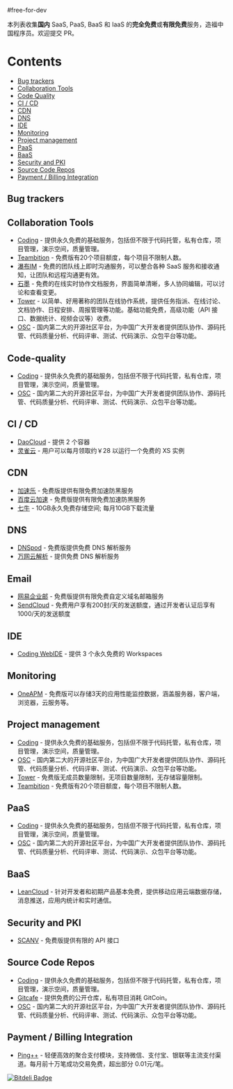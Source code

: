 #free-for-dev

本列表收集**国内** SaaS, PaaS, BaaS 和 IaaS 的**完全免费**或**有限免费**服务，造福中国程序员。欢迎提交 PR。

# Contents
   * [Bug trackers](#bug-trackers)
   * [Collaboration Tools](#collaboration-tools)
   * [Code Quality](#code-quality)
   * [CI / CD](#ci--cd)
   * [CDN](#cdn)
   * [DNS](#dns)
   * [IDE](#ide)
   * [Monitoring](#monitoring)
   * [Project management](#project-management)
   * [PaaS](#paas)
   * [BaaS](#baas)
   * [Security and PKI](#security-and-pki)
   * [Source Code Repos](#source-code-repos)
   * [Payment / Billing Integration](#payment--billing-integration)

## Bug trackers


## Collaboration Tools
 * [Coding](https://coding.net) - 提供永久免费的基础服务，包括但不限于代码托管，私有仓库，项目管理，演示空间，质量管理。
 * [Teambition](https://www.teambition.com) - 免费版有20个项目额度，每个项目不限制人数。
 * [瀑布IM](https://pubu.im) - 免费的团队线上即时沟通服务，可以整合各种 SaaS 服务和接收通知，让团队和远程沟通更有效。
 * [石墨](https://shimo.im) - 免费的在线实时协作文档服务，界面简单清晰，多人协同编辑，可以讨论和查看变更。
 * [Tower](http://tower.im) - 以简单、好用著称的团队在线协作系统，提供任务指派、在线讨论、文档协作、日程安排、周报管理等功能。基础功能免费，高级功能（API 接口、数据统计、视频会议等）收费。
 * [OSC](http://www.oschina.net/) - 国内第二大的开源社区平台，为中国广大开发者提供团队协作、源码托管、代码质量分析、代码评审、测试、代码演示、众包平台等功能。

## Code-quality
 * [Coding](https://coding.net) - 提供永久免费的基础服务，包括但不限于代码托管，私有仓库，项目管理，演示空间，质量管理。
 * [OSC](http://www.oschina.net/) - 国内第二大的开源社区平台，为中国广大开发者提供团队协作、源码托管、代码质量分析、代码评审、测试、代码演示、众包平台等功能。


## CI / CD
 * [DaoCloud](http://daocloud.io) - 提供 2 个容器
 * [灵雀云](http://www.alauda.cn) - 用户可以每月领取约￥28 以运行一个免费的 XS 实例
 
## CDN 
 * [加速乐](http://www.jiasule.com) - 免费版提供有限免费加速防黑服务
 * [百度云加速](http://su.baidu.com) - 免费版提供有限免费加速防黑服务
 * [七牛](http://www.qiniu.com) - 10GB永久免费存储空间; 每月10GB下载流量
 
## DNS
 * [DNSpod](https://www.dnspod.cn/) - 免费版提供免费 DNS 解析服务
 * [万网云解析](http://wanwang.aliyun.com/domain/dns/) - 提供免费 DNS 解析服务


## Email 
 * [网易企业邮](http://ym.163.com) - 免费版提供有限免费自定义域名邮箱服务
 * [SendCloud](http://sendcloud.sohu.com) - 免费用户享有200封/天的发送额度，通过开发者认证后享有1000/天的发送额度
 
## IDE 
 * [Coding WebIDE](https://ide.coding.net) - 提供 3 个永久免费的 Workspaces 
 
## Monitoring
 * [OneAPM](http://www.oneapm.com/) - 免费版可以存储3天的应用性能监控数据，涵盖服务器，客户端，浏览器，云服务等。
 
## Project management
* [Coding](https://coding.net) - 提供永久免费的基础服务，包括但不限于代码托管，私有仓库，项目管理，演示空间，质量管理。
* [OSC](http://team.oschina.net/) - 国内第二大的开源社区平台，为中国广大开发者提供团队协作、源码托管、代码质量分析、代码评审、测试、代码演示、众包平台等功能。
* [Tower](https://tower.im) - 免费版无成员数量限制，无项目数量限制，无存储容量限制。
* [Teambition](https://www.teambition.com) - 免费版有20个项目额度，每个项目不限制人数。


## PaaS
* [Coding](https://coding.net) - 提供永久免费的基础服务，包括但不限于代码托管，私有仓库，项目管理，演示空间，质量管理。
* [OSC](http://www.oschina.net/) - 国内第二大的开源社区平台，为中国广大开发者提供团队协作、源码托管、代码质量分析、代码评审、测试、代码演示、众包平台等功能。


## BaaS
* [LeanCloud](https://leancloud.cn) -
针对开发者和初期产品基本免费，提供移动应用云端数据存储，消息推送，应用内统计和实时通信。

## Security and PKI
 * [SCANV](http://www.scanv.com/) - 免费版提供有限的 API 接口
 

## Source Code Repos 

 * [Coding](https://coding.net)  - 提供永久免费的基础服务，包括但不限于代码托管，私有仓库，项目管理，演示空间，质量管理。
 * [Gitcafe](https://gitcafe.com) - 提供免费的公开仓库，私有项目消耗 GitCoin。
 * [OSC](http://git.oschina.net/) - 国内第二大的开源社区平台，为中国广大开发者提供团队协作、源码托管、代码质量分析、代码评审、测试、代码演示、众包平台等功能。


## Payment / Billing Integration

 * [Ping++](https://pingxx.com/) - 轻便高效的聚合支付模块，支持微信、支付宝、银联等主流支付渠道。每月前十万笔成功交易免费，超出部分 0.01元/笔。


[![Bitdeli Badge](https://d2weczhvl823v0.cloudfront.net/qinghuaiorg/free-for-dev-zh/trend.png)](https://bitdeli.com/free "Bitdeli Badge")

